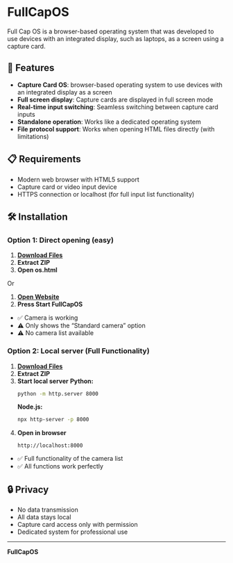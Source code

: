 # FullCapOS

Full Cap OS is a browser-based operating system that was developed to use devices with an integrated display, such as laptops, as a screen using a capture card.

## 🚀 Features

- **Capture Card OS**: browser-based operating system to use devices with an integrated display as a screen
- **Full screen display**: Capture cards are displayed in full screen mode
- **Real-time input switching**: Seamless switching between capture card inputs
- **Standalone operation**: Works like a dedicated operating system
- **File protocol support**: Works when opening HTML files directly (with limitations)

## 📋 Requirements

- Modern web browser with HTML5 support
- Capture card or video input device
- HTTPS connection or localhost (for full input list functionality)

## 🛠️ Installation

### Option 1: Direct opening (easy)
1. **[Download Files](https://github.com/devwithoutcod1ng/FullCapOS/archive/refs/heads/main.zip)** 
2. **Extract ZIP**
3. **Open os.html**

Or

1. **[Open Website](https://devwithoutcod1ng.github.io/FullCapOS/)** 
2. **Press Start FullCapOS**

- ✅ Camera is working
- ⚠️ Only shows the “Standard camera” option
- ⚠️ No camera list available

### Option 2: Local server (Full Functionality)
1. **[Download Files](https://github.com/devwithoutcod1ng/FullCapOS/archive/refs/heads/main.zip)** 
2. **Extract ZIP**
3. **Start local server**
   **Python:**
   ```bash
   python -m http.server 8000
   ```
   **Node.js:**
   ```bash
   npx http-server -p 8000
   ```
4. **Open in browser**
   ```
   http://localhost:8000
   ```

- ✅ Full functionality of the camera list
- ✅ All functions work perfectly

## 🔒 Privacy

- No data transmission
- All data stays local
- Capture card access only with permission
- Dedicated system for professional use

---

**FullCapOS**
